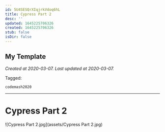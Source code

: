 ```yaml
---
id: 5U4SESQrXIqjrkVdoq6hL
title: Cypress Part 2
desc: ''
updated: 1645225706326
created: 1645225706326
stub: false
isDir: false
---
```

My Template
---

_Created at 2020-03-07._
_Last updated at 2020-03-07._



Tagged: 
```
codemash2020
```


---

# Cypress Part 2


![Cypress Part 2.jpg](assets/Cypress Part 2.jpg)

